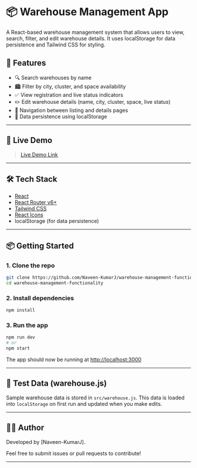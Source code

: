 # 📦 Warehouse Management App

A React-based warehouse management system that allows users to view, search, filter, and edit warehouse details. It uses localStorage for data persistence and Tailwind CSS for styling.

## 🚀 Features

- 🔍 Search warehouses by name
- 🏙️ Filter by city, cluster, and space availability
- ✅ View registration and live status indicators
- ✏️ Edit warehouse details (name, city, cluster, space, live status)
- 🧭 Navigation between listing and details pages
- 💾 Data persistence using localStorage

---

## 🔗 Live Demo

> [Live Demo Link](https://warehouse-management-functionality.vercel.app/)
---

## 🛠️ Tech Stack

- [React](https://reactjs.org/)
- [React Router v6+](https://reactrouter.com/)
- [Tailwind CSS](https://tailwindcss.com/)
- [React Icons](https://react-icons.github.io/react-icons/)
- localStorage (for data persistence)

---

## 📦 Getting Started

### 1. Clone the repo

```bash
git clone https://github.com/Naveen-KumarJ/warehouse-management-functionality.git
cd warehouse-management-functionality
```

### 2. Install dependencies

```bash
npm install
```

### 3. Run the app

```bash
npm run dev
# or
npm start
```

The app should now be running at [http://localhost:3000](http://localhost:3000)

---

## 🧪 Test Data (warehouse.js)

Sample warehouse data is stored in `src/warehouse.js`. This data is loaded into `localStorage` on first run and updated when you make edits.

---

## 🙋‍♂️ Author

Developed by \[Naveen-KumarJ].

Feel free to submit issues or pull requests to contribute!

---
